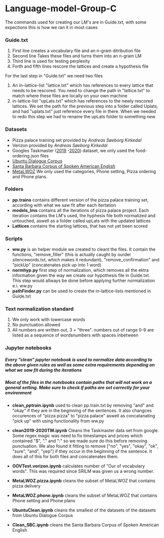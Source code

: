 # Language-model-Group-C

The commands used for creating our LM's are in Guide.txt, with some expections this is how we ran it in most cases

### Guide.txt
1) First line creates a vocabulary file and an n-gram ditribution file 
2) Second line Takes these files and turns them into an n-gram LM 
3) Third line is used for testing perplexity 
4) Forth and fifth lines rescore the lattices and create a hypothesis file

For  the last step in "Guide.txt" we need two files

1) An in-lattice-list "lattice.txt" which has references to every lattice that needs to be rescored. You need to change the path in "lattice.txt" to match where these files are locally on your own machine
2) in-lattice-list "upLats.txt" which has references to the newly rescored lattices. We set the path for the previous step into a folder called Uplats, and had "uplats.txt" just reference every file in there. When we needed to redo this step we had to rename the upLats folder to something new

### Datasets
+ Pizza palace training set       provided by  *Andreas Søeborg Kirkedal*
+ Verizon                         provided by  *Andreas Søeborg Kirkedal*
+ Googles Taskmaster ([2019](https://research.google/tools/datasets/taskmaster-1/) -[2020](https://research.google/tools/datasets/taskmaster-2/)) dataset, we only used the food-ordering json files 
+ [Ubuntu Dialogue Corpus](https://www.kaggle.com/rtatman/ubuntu-dialogue-corpus)
+ [Santa Barbara Corpus of Spoken American English](https://www.linguistics.ucsb.edu/research/santa-barbara-corpus)
+ [MetaLWOZ](https://www.microsoft.com/en-us/research/project/metalwoz/) We only used the categories, Phone setting, Pizza ordering and Phone plans.


### Folders

* **pp.trains** contains different version of the pizza palace training set, according with what we saw fit after each itertation
* **models_lms** contains all the iterations of pizza palace project. Each iteration contains the LM's used, the hyphesis file both normalized and untouched, aswell as a folder called upLats with the updated lattices
* **Lattices** contains the starting lattices, that has not yet been scored

### Scripts

+ **ww.py** is an helper module we created to cleant the files. It contain the functions, "remove_filler" (this is actually caught by ourder silencewords.txt, which makes it redundant), "remove_confirmation" and "pickUp" (concatenates pick up into 1 word)
+ **normhyp.py** first step of normalization, which removes all the ektra information given the way we create our hypothesis file in Guide.txt. This step would allways be done before applying further normalization e.i. ww.py
+ **pathFinder.py** can be used to create the in-lattice-lists mentioned in Guide.txt

### Text normalization standard

1) We only work with lowercase words
2) No punctuation allowed
3) All numbers are written out, 3 = "three". numbers out of range 0-9 are listed as a sequence of wordsnumbers with spaces inbetween

### Jupyter notebooks
##### Every "clean" jupyter notebook is used to normalize data according to the above given rules as well as some extra requirements depending on what we saw fit during the iterations
##### Most of the files in the notebooks contain paths that will not work on a general setting. Make sure to check if paths are set correctly for your environment

+ **clean_pptrain.ipynb** used to clean pp.train.txt by removing "and" and "okay" if they are in the beginning of the sentences. It also changces occurences of "pizza pizza" to "pizza palace" aswell as concatanating "pick up" with using functionality from ww.py 

+ **clean2019-2020TM.ipynb** Cleans the Taskmaster data set from google. Some regex magic was need to fix timestamps and prices which contained "$", "." and ":" so we made sure do this before removing punctuation. We also found it fitting to remove ["no", "yes", "okay", "ok", "sure", "and", "yep"] if they occur in the beginning of the sentence. It does all of this for both files and concatenates them.  
  
+ **OOVTest.verizon.ipynb** calculates number of "Our of vocabulary words". This was required since SRILM was given us a wrong number.

+ **MetaLWOZ.pizza.ipynb** cleans the subset of MetaLWOZ that contains pizza delivery

+ **MetaLWOZ.phone.ipynb** cleans the subset of MetaLWOZ that contains Phone setting and Phone plans

+ **UbuntuClean.ipynb** cleans the smallest of the datasets of the datasets from Ubuntu Dialogue Corpus

+ **Clean_SBC.ipynb** cleans the Santa Barbara Corpus of Spoken American English









